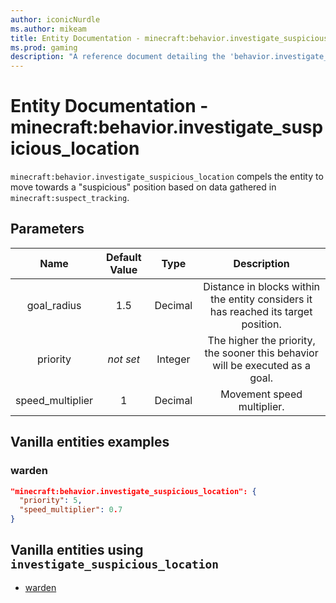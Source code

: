 ```yaml
---
author: iconicNurdle
ms.author: mikeam
title: Entity Documentation - minecraft:behavior.investigate_suspicious_location
ms.prod: gaming
description: "A reference document detailing the 'behavior.investigate_suspicious_location' entity goal"
---
```


# Entity Documentation - minecraft:behavior.investigate_suspicious_location

`minecraft:behavior.investigate_suspicious_location` compels the entity to move towards a "suspicious" position based on data gathered in `minecraft:suspect_tracking`.

## Parameters

| Name| Default Value| Type| Description |
|:-----------:|:-----------:|:-----------:|:-----------:|
| goal_radius| 1.5| Decimal| Distance in blocks within the entity considers it has reached its target position. |
| priority|*not set*|Integer|The higher the priority, the sooner this behavior will be executed as a goal.|
| speed_multiplier| 1| Decimal| Movement speed multiplier. |

## Vanilla entities examples

### warden

```json
"minecraft:behavior.investigate_suspicious_location": {
  "priority": 5,
  "speed_multiplier": 0.7
}
```

## Vanilla entities using `investigate_suspicious_location`

- [warden](../../../../Source/VanillaBehaviorPack_Snippets/entities/warden.md)
